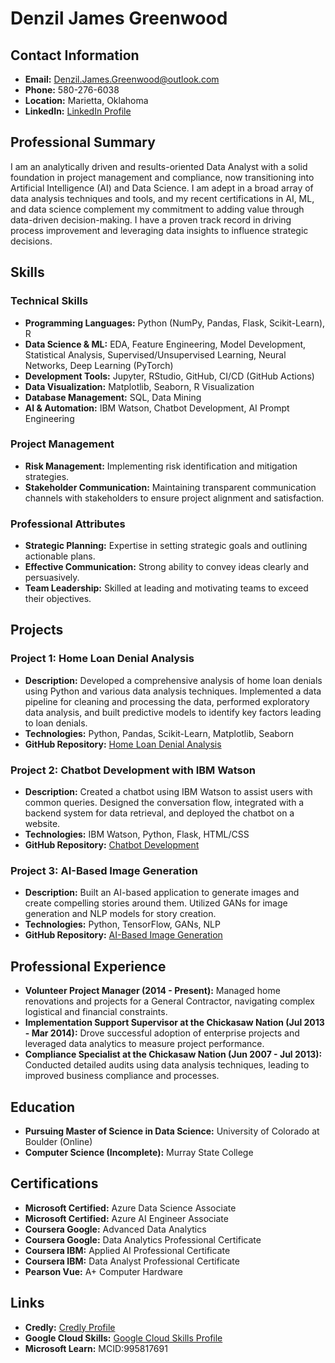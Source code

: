 # Denzil James Greenwood

## Contact Information
- **Email:** Denzil.James.Greenwood@outlook.com
- **Phone:** 580-276-6038
- **Location:** Marietta, Oklahoma
- **LinkedIn:** [LinkedIn Profile](https://www.linkedin.com/in/denzil-james-greenwood/)

## Professional Summary
I am an analytically driven and results-oriented Data Analyst with a solid foundation in project management and compliance, now transitioning into Artificial Intelligence (AI) and Data Science. I am adept in a broad array of data analysis techniques and tools, and my recent certifications in AI, ML, and data science complement my commitment to adding value through data-driven decision-making. I have a proven track record in driving process improvement and leveraging data insights to influence strategic decisions.

## Skills

### Technical Skills
- **Programming Languages:** Python (NumPy, Pandas, Flask, Scikit-Learn), R
- **Data Science & ML:** EDA, Feature Engineering, Model Development, Statistical Analysis, Supervised/Unsupervised Learning, Neural Networks, Deep Learning (PyTorch)
- **Development Tools:** Jupyter, RStudio, GitHub, CI/CD (GitHub Actions)
- **Data Visualization:** Matplotlib, Seaborn, R Visualization
- **Database Management:** SQL, Data Mining
- **AI & Automation:** IBM Watson, Chatbot Development, AI Prompt Engineering

### Project Management
- **Risk Management:** Implementing risk identification and mitigation strategies.
- **Stakeholder Communication:** Maintaining transparent communication channels with stakeholders to ensure project alignment and satisfaction.

### Professional Attributes
- **Strategic Planning:** Expertise in setting strategic goals and outlining actionable plans.
- **Effective Communication:** Strong ability to convey ideas clearly and persuasively.
- **Team Leadership:** Skilled at leading and motivating teams to exceed their objectives.

## Projects

### Project 1: Home Loan Denial Analysis
- **Description:** Developed a comprehensive analysis of home loan denials using Python and various data analysis techniques. Implemented a data pipeline for cleaning and processing the data, performed exploratory data analysis, and built predictive models to identify key factors leading to loan denials.
- **Technologies:** Python, Pandas, Scikit-Learn, Matplotlib, Seaborn
- **GitHub Repository:** [Home Loan Denial Analysis](https://github.com/yourusername/home-loan-denial-analysis)

### Project 2: Chatbot Development with IBM Watson
- **Description:** Created a chatbot using IBM Watson to assist users with common queries. Designed the conversation flow, integrated with a backend system for data retrieval, and deployed the chatbot on a website.
- **Technologies:** IBM Watson, Python, Flask, HTML/CSS
- **GitHub Repository:** [Chatbot Development](https://github.com/yourusername/chatbot-development)

### Project 3: AI-Based Image Generation
- **Description:** Built an AI-based application to generate images and create compelling stories around them. Utilized GANs for image generation and NLP models for story creation.
- **Technologies:** Python, TensorFlow, GANs, NLP
- **GitHub Repository:** [AI-Based Image Generation](https://github.com/yourusername/ai-image-generation)

## Professional Experience
- **Volunteer Project Manager (2014 - Present):** Managed home renovations and projects for a General Contractor, navigating complex logistical and financial constraints.
- **Implementation Support Supervisor at the Chickasaw Nation (Jul 2013 - Mar 2014):** Drove successful adoption of enterprise projects and leveraged data analytics to measure project performance.
- **Compliance Specialist at the Chickasaw Nation (Jun 2007 - Jul 2013):** Conducted detailed audits using data analysis techniques, leading to improved business compliance and processes.

## Education
- **Pursuing Master of Science in Data Science:** University of Colorado at Boulder (Online)
- **Computer Science (Incomplete):** Murray State College

## Certifications
- **Microsoft Certified:** Azure Data Science Associate
- **Microsoft Certified:** Azure AI Engineer Associate
- **Coursera Google:** Advanced Data Analytics
- **Coursera Google:** Data Analytics Professional Certificate
- **Coursera IBM:** Applied AI Professional Certificate
- **Coursera IBM:** Data Analyst Professional Certificate
- **Pearson Vue:** A+ Computer Hardware

## Links
- **Credly:** [Credly Profile](https://www.credly.com/users/james-greenwood.b14e2a77)
- **Google Cloud Skills:** [Google Cloud Skills Profile](https://www.cloudskillsboost.google/public_profiles/089cc308-90e6-4d09-bc96-99539a86a021)
- **Microsoft Learn:** MCID:995817691
